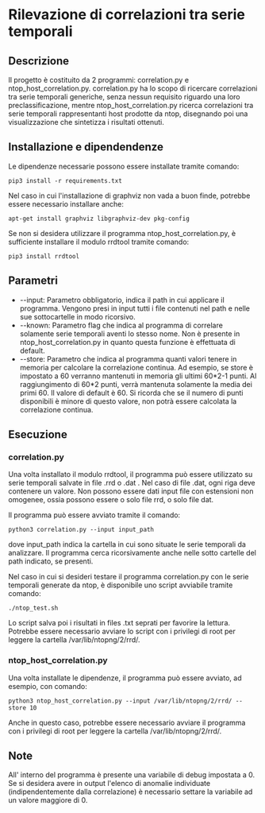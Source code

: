 # Rilevazione di correlazioni tra serie temporali

## Descrizione

Il progetto è costituito da 2 programmi: correlation.py e ntop_host_correlation.py. correlation.py ha lo scopo di ricercare correlazioni tra serie temporali generiche, senza nessun requisito riguardo una loro preclassificazione, mentre ntop_host_correlation.py ricerca correlazioni tra serie temporali rappresentanti host prodotte da ntop, disegnando poi una visualizzazione che sintetizza i risultati ottenuti.

## Installazione e dipendendenze

Le dipendenze necessarie possono essere installate tramite comando:
```
pip3 install -r requirements.txt
```
Nel caso in cui l'installazione di graphviz non vada a buon finde, potrebbe essere necessario installare anche:
```
apt-get install graphviz libgraphviz-dev pkg-config
```
Se non si desidera utilizzare il programma ntop_host_correlation.py, è sufficiente installare il modulo rrdtool tramite comando:
```
pip3 install rrdtool
```

## Parametri
* --input: Parametro obbligatorio, indica il path in cui applicare il programma. Vengono presi in input tutti i file contenuti nel path e nelle sue sottocartelle in modo ricorsivo.
* --known: Parametro flag che indica al programma di correlare solamente serie temporali aventi lo stesso nome. Non è presente in ntop_host_correlation.py in quanto questa funzione è effettuata di default.
* --store: Parametro che indica al programma quanti valori tenere in memoria per calcolare la correlazione continua. Ad esempio, se store è impostato a 60 verranno mantenuti in memoria gli ultimi 60\*2-1 punti. Al raggiungimento di 60\*2 punti, verrà mantenuta solamente la media dei primi 60. Il valore di default è 60. Si ricorda che se il numero di punti disponibili è minore di questo valore, non potrà essere calcolata la correlazione continua. 

## Esecuzione

### correlation.py
Una volta installato il modulo rrdtool, il programma può essere utilizzato su serie temporali salvate in file .rrd o .dat . Nel caso di file .dat, ogni riga deve contenere un valore. Non possono essere dati input file con estensioni non omogenee, ossia possono essere o solo file rrd, o solo file dat.

Il programma può essere avviato tramite il comando:
```
python3 correlation.py --input input_path
```

dove input_path indica la cartella in cui sono situate le serie temporali da analizzare. Il programma cerca ricorsivamente anche nelle sotto cartelle del path indicato, se presenti.

Nel caso in cui si desideri testare il programma correlation.py con le serie temporali generate da ntop, è disponibile uno script avviabile tramite comando:
```
./ntop_test.sh
```
Lo script salva poi i risultati in files .txt seprati per favorire la lettura.
Potrebbe essere necessario avviare lo script con i privilegi di root per leggere la cartella /var/lib/ntopng/2/rrd/.

### ntop_host_correlation.py
Una volta installate le dipendenze, il programma può essere avviato, ad esempio, con comando:
```
python3 ntop_host_correlation.py --input /var/lib/ntopng/2/rrd/ --store 10
```
Anche in questo caso, potrebbe essere necessario avviare il programma con i privilegi di root per leggere la cartella /var/lib/ntopng/2/rrd/.

## Note

All' interno del programma è presente una variabile di debug impostata a 0. Se si desidera avere in output l'elenco di anomalie individuate (indipendentemente dalla correlazione) è necessario settare la variabile ad un valore maggiore di 0.
